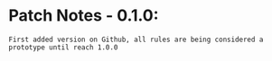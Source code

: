 # Patch Notes - 0.1.0:
    First added version on Github, all rules are being considered a prototype until reach 1.0.0